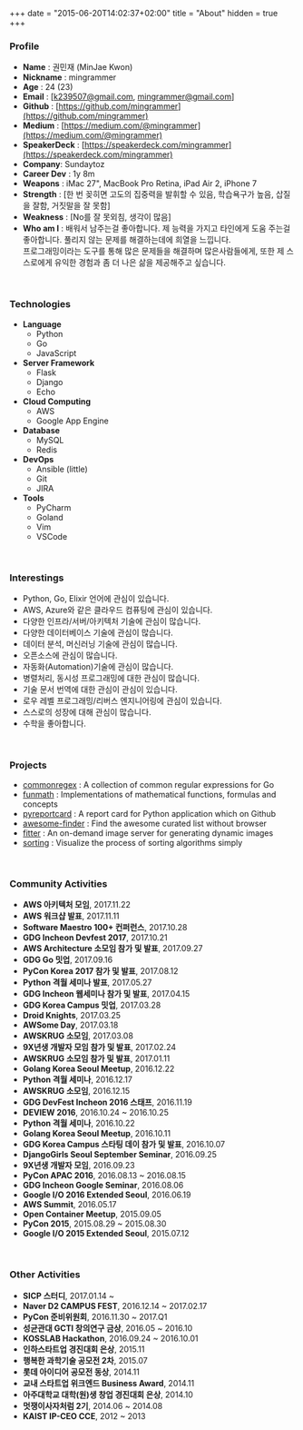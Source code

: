 +++
date = "2015-06-20T14:02:37+02:00"
title = "About"
hidden = true
+++

### Profile
* **Name** : 권민재 (MinJae Kwon)
* **Nickname** : mingrammer
* **Age** : 24 (23)
* **Email** : [[k239507@gmail.com](mailto://k239507@gmail.com), [mingrammer@gmail.com](mingrammer@gmail.com)]
* **Github** : [https://github.com/mingrammer](https://github.com/mingrammer)
* **Medium** : [https://medium.com/@mingrammer](https://medium.com/@mingrammer)
* **SpeakerDeck** : [https://speakerdeck.com/mingrammer](https://speakerdeck.com/mingrammer)
* **Company**: Sundaytoz
* **Career Dev** : 1y 8m
* **Weapons** : iMac 27", MacBook Pro Retina, iPad Air 2, iPhone 7
* **Strength** : [한 번 꽂히면 고도의 집중력을 발휘할 수 있음, 학습욕구가 높음, 삽질을 잘함, 거짓말을 잘 못함]
* **Weakness** : [No를 잘 못외침, 생각이 많음]
* **Who am I** : 배워서 남주는걸 좋아합니다. 제 능력을 가지고 타인에게 도움 주는걸 좋아합니다. 풀리지 않는 문제를 해결하는데에 희열을 느낍니다. <br>  프로그래밍이라는 도구를 통해 많은 문제들을 해결하며 많은사람들에게, 또한 제 스스로에게 유익한 경험과 좀 더 나은 삶을 제공해주고 싶습니다.

<br>

### Technologies
* **Language**
    * Python
    * Go
    * JavaScript
* **Server Framework**
    * Flask
    * Django
    * Echo
* **Cloud Computing**
    * AWS
    * Google App Engine
* **Database**
    * MySQL
    * Redis
* **DevOps**
    * Ansible (little)
    * Git
    * JIRA
* **Tools**
    * PyCharm
    * Goland
    * Vim
    * VSCode

<br>

### Interestings
* Python, Go, Elixir 언어에 관심이 있습니다.
* AWS, Azure와 같은 클라우드 컴퓨팅에 관심이 있습니다.
* 다양한 인프라/서버/아키텍처 기술에 관심이 많습니다.
* 다양한 데이터베이스 기술에 관심이 많습니다.
* 데이터 분석, 머신러닝 기술에 관심이 많습니다.
* 오픈소스에 관심이 많습니다.
* 자동화(Automation)기술에 관심이 많습니다.
* 병렬처리, 동시성 프로그래밍에 대한 관심이 많습니다.
* 기술 문서 번역에 대한 관심이 관심이 있습니다.
* 로우 레벨 프로그래밍/리버스 엔지니어링에 관심이 있습니다.
* 스스로의 성장에 대해 관심이 많습니다.
* 수학을 좋아합니다.

<br>

### Projects
* [commonregex](https://github.com/mingrammer/commonregex) : A collection of common regular expressions for Go
* [funmath](https://github.com/mingrammer/funmath) : Implementations of mathematical functions, formulas and concepts
* [pyreportcard](https://github.com/mingrammer/pyreportcard) : A report card for Python application which on Github
* [awesome-finder](https://github.com/mingrammer/awesome-finder) : Find the awesome curated list without browser
* [fitter](https://github.com/mingrammer/fitter) : An on-demand image server for generating dynamic images
* [sorting](https://github.com/mingrammer/sorting) : Visualize the process of sorting algorithms simply

<br>

### Community Activities
* **AWS 아키텍처 모임**, 2017.11.22
* **AWS 워크샵 발표**, 2017.11.11
* **Software Maestro 100+ 컨퍼런스**, 2017.10.28
* **GDG Incheon Devfest 2017**, 2017.10.21
* **AWS Architecture 소모임 참가 및 발표**, 2017.09.27
* **GDG Go 밋업**, 2017.09.16
* **PyCon Korea 2017 참가 및 발표**, 2017.08.12
* **Python 격월 세미나 발표**, 2017.05.27
* **GDG Incheon 웹세미나 참가 및 발표**, 2017.04.15
* **GDG Korea Campus 밋업**, 2017.03.28
* **Droid Knights**, 2017.03.25
* **AWSome Day**, 2017.03.18
* **AWSKRUG 소모임**, 2017.03.08
* **9X년생 개발자 모임 참가 및 발표**, 2017.02.24
* **AWSKRUG 소모임 참가 및 발표**, 2017.01.11
* **Golang Korea Seoul Meetup**, 2016.12.22
* **Python 격월 세미나**, 2016.12.17
* **AWSKRUG 소모임**, 2016.12.15
* **GDG DevFest Incheon 2016 스태프**, 2016.11.19
* **DEVIEW 2016**, 2016.10.24 ~ 2016.10.25
* **Python 격월 세미나**, 2016.10.22
* **Golang Korea Seoul Meetup**, 2016.10.11
* **GDG Korea Campus 스타팅 데이 참가 및 발표**, 2016.10.07
* **DjangoGirls Seoul September Seminar**, 2016.09.25
* **9X년생 개발자 모임**, 2016.09.23
* **PyCon APAC 2016**, 2016.08.13 ~ 2016.08.15
* **GDG Incheon Google Seminar**, 2016.08.06
* **Google I/O 2016 Extended Seoul**, 2016.06.19
* **AWS Summit**, 2016.05.17
* **Open Container Meetup**, 2015.09.05
* **PyCon 2015**, 2015.08.29 ~ 2015.08.30
* **Google I/O 2015 Extended Seoul**, 2015.07.12

<br>

### Other Activities
* **SICP 스터디**, 2017.01.14 ~
* **Naver D2 CAMPUS FEST**, 2016.12.14 ~ 2017.02.17
* **PyCon 준비위원회**, 2016.11.30 ~ 2017.Q1
* **성균관대 GCTI 창의연구 금상**, 2016.05 ~ 2016.10
* **KOSSLAB Hackathon**, 2016.09.24 ~ 2016.10.01
* **인하스타트업 경진대회 은상**, 2015.11
* **행복한 과학기술 공모전 2차**, 2015.07
* **롯데 아이디어 공모전 동상**, 2014.11
* **교내 스타트업 위크엔드 Business Award**, 2014.11
* **아주대학교 대학(원)생 창업 경진대회 은상**, 2014.10
* **멋쟁이사자처럼 2기**, 2014.06 ~ 2014.08
* **KAIST IP-CEO CCE**, 2012 ~ 2013